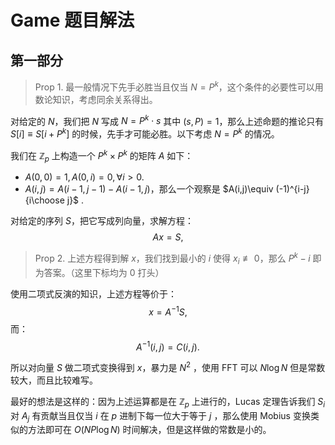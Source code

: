 # Game  题目解法

## 第一部分

>  Prop 1. 最一般情况下先手必胜当且仅当 $N=P^k$，这个条件的必要性可以用数论知识，考虑同余关系得出。

对给定的 $N$，我们把 $N$ 写成 $N=P^k\cdot s$ 其中 $(s,P)=1$，那么上述命题的推论只有 $S[i]\equiv S[i+P^k]$ 的时候，先手才可能必胜。以下考虑 $N=P^k$ 的情况。

我们在 $\mathbb{Z}_p$ 上构造一个 $P^k\times P^k$ 的矩阵 $A$ 如下：

* $A(0, 0)=1, A(0, i)=0, \forall i > 0$.
* $A(i, j)=A(i - 1, j - 1) - A(i - 1, j)$，那么一个观察是 $A(i,j)\equiv (-1)^{i-j} {i\choose j}$ .

对给定的序列 $S$，把它写成列向量，求解方程：
$$
Ax = S,
$$

>  Prop 2. 上述方程得到解 $x$，我们找到最小的 $i$ 使得 $x_i\not\equiv 0$，那么 $P^k-i$ 即为答案。（这里下标均为 $0$ 打头）

使用二项式反演的知识，上述方程等价于：
$$
x=A^{-1}S,
$$
而：
$$
A^{-1}(i, j) = C(i, j).
$$

所以对向量 $S$ 做二项式变换得到 $x$，暴力是 $N^2$ ，使用 FFT 可以 $N\log N$ 但是常数较大，而且比较难写。

最好的想法是这样的：因为上述运算都是在 $\mathbb{Z}_p$ 上进行的，Lucas 定理告诉我们 $S_i$ 对 $A_j$ 有贡献当且仅当 $i$ 在 $p$ 进制下每一位大于等于 $j$ ，那么使用 Mobius 变换类似的方法即可在 $O(NP\log N)$ 时间解决，但是这样做的常数是小的。